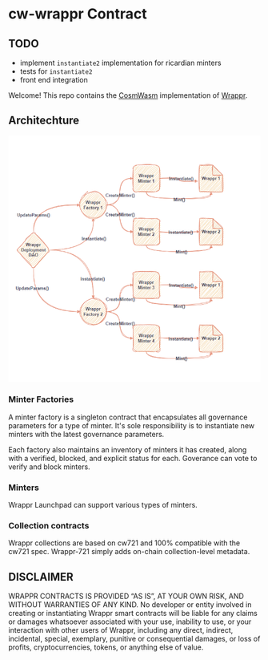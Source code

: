 # cw-wrappr Contract

## TODO
- implement `instantiate2` implementation for ricardian minters
- tests for `instantiate2`
- front end integration

Welcome! This repo contains the [CosmWasm](https://cosmwasm.com/) implementation of [Wrappr](https://www.wrappr.wtf/).

## Architechture 
![](wrappr-factory-architechture.png)

### Minter Factories

A minter factory is a singleton contract that encapsulates all governance parameters for a type of minter. It's sole responsibility is to instantiate new minters with the latest governance parameters.

Each factory also maintains an inventory of minters it has created, along with a verified, blocked, and explicit status for each. Goverance can vote to verify and block minters.

### Minters

Wrappr Launchpad can support various types of minters. 
<!-- CosmWasm developers are encouraged to contribute new types of minters. Developers can earn a fee from every mint via Fair Burn's [developer incentive](./packages/wrappr-fee/README.md). -->

### Collection contracts

Wrappr collections are based on cw721 and 100% compatible with the cw721 spec. Wrappr-721 simply adds on-chain collection-level metadata.

## DISCLAIMER

WRAPPR CONTRACTS IS PROVIDED “AS IS”, AT YOUR OWN RISK, AND WITHOUT WARRANTIES OF ANY KIND. No developer or entity involved in creating or instantiating Wrappr smart contracts will be liable for any claims or damages whatsoever associated with your use, inability to use, or your interaction with other users of Wrappr, including any direct, indirect, incidental, special, exemplary, punitive or consequential damages, or loss of profits, cryptocurrencies, tokens, or anything else of value.

